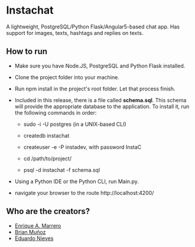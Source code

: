 # Instachat

A lightweight, PostgreSQL/Python Flask/Angular5-based chat app. Has support for images, texts, hashtags and replies on texts.

## How to run

* Make sure you have Node.JS, PostgreSQL and Python Flask installed.

* Clone the project folder into your machine.

* Run npm install in the project's root folder. Let that process finish.

* Included in this release, there is a file called **schema.sql**. This schema will provide the appropriate database to the application. To install it, run the following commands in order:

    * sudo -i -U postgres (in a UNIX-based CLI)
    
    * createdb instachat
    
    * createuser -e -P instadev, with password InstaC
    
    * cd /path/to/project/

    * psql -d instachat -f schema.sql

* Using a Python IDE or the Python CLI, run Main.py.

* navigate your browser to the route http://localhost:4200/



## Who are the creators?

* <a href='https://github.com/enrique-amt/'>Enrique A. Marrero</a>
* <a href='https://github.com/brianmunoz/'>Brian Muñoz</a>
* <a href='https://github.com/eduardonieves/'>Eduardo Nieves</a>


